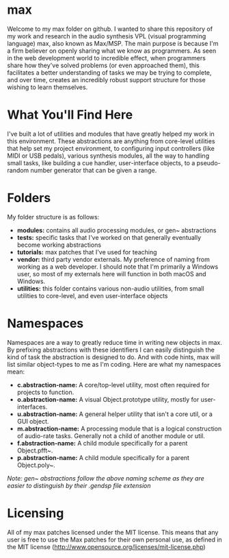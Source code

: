 # max
Welcome to my max folder on github. I wanted to share this repository of my work and research in the audio synthesis VPL (visual programming language) max, also known as Max/MSP. The main purpose is because I'm a firm believer on openly sharing what we know as programmers. As seen in the web development world to incredible effect, when programmers share how they've solved problems (or even approached them), this facilitates a better understanding of tasks we may be trying to complete, and over time, creates an incredibly robust support structure for those wishing to learn themselves.

# What You'll Find Here
I've built a lot of utilities and modules that have greatly helped my work in this environment. These abstractions are anything from core-level utilities that help set my project environment, to configuring input controllers (like MIDI or USB pedals), various synthesis modules, all the way to handling small tasks, like building a cue handler, user-interface objects, to a pseudo-random number generator that can be given a range.

# Folders
My folder structure is as follows: 

- **modules:** contains all audio processing modules, or gen~ abstractions
- **tests:** specific tasks that I've worked on that generally eventually become working abstractions
- **tutorials:** max patches that I've used for teaching
- **vendor:** third party vendor externals. My preference of naming from working as a web developer. I should note that I'm primarily a Windows user, so most of my externals here will function in both macOS and Windows.
- **utilities:** this folder contains various non-audio utilities, from small utilities to core-level, and even user-interface objects

# Namespaces
Namespaces are a way to greatly reduce time in writing new objects in max. By prefixing abstractions with these identifiers I can easily distinguish the kind of task the abstraction is designed to do. And with code hints, max will list similar object-types to me as I'm coding. Here are what my namespaces mean:

- **c.abstraction-name:** A core/top-level utility, most often required for projects to function.
- **o.abstraction-name:** A visual Object.prototype utility, mostly for user-interfaces.
- **u.abstraction-name:** A general helper utility that isn't a core util, or a GUI object.
- **m.abstraction-name:** A processing module that is a logical construction of audio-rate tasks. Generally not a child of another module or util.
- **f.abstraction-name:** A child module specifically for a parent Object.pfft~.
- **p.abstraction-name:** A child module specifically for a parent Object.poly~.

*Note: gen~ abstractions follow the above naming scheme as they are easier to distinguish by their .gendsp file extension*

# Licensing
All of my max patches licensed under the MIT license. This means that any user is free to use the Max patches for their own personal use, as defined in the MIT license (http://www.opensource.org/licenses/mit-license.php)

